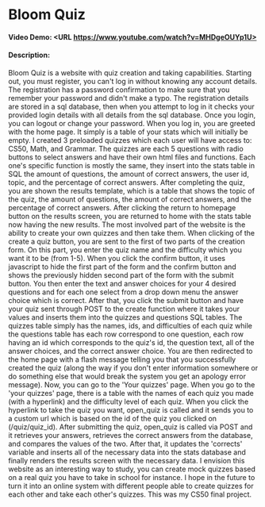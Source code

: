 # Bloom Quiz
#### Video Demo:  <URL https://www.youtube.com/watch?v=MHDgeOUYp1U>
#### Description:
Bloom Quiz is a website with quiz creation and taking capabilities. Starting out, you must register, you can't log in without knowing any account details. The registration has a password confirmation to
make sure that you remember your password and didn't make a typo. The registration details are stored in a sql database, then when you attempt to log in it checks your provided login details with all details
from the sql database. Once you login, you can logout or change your password. When you log in, you are greeted with the home page. It simply is a table of your stats which will initially be empty. I created 3
preloaded quizzes which each user will have access to: CS50, Math, and Grammar. The quizzes are each 5 questions with radio buttons to select answers and have their own html files and functions. Each one's
specific function is mostly the same, they insert into the stats table in SQL the amount of questions, the amount of correct answers, the user id, topic, and the percentage of correct answers. After completing
the quiz, you are shown the results template, which is a table that shows the topic of the quiz, the amount of questions, the amount of correct answers, and the percentage of correct answers. After clicking the
return to homepage button on the results screen, you are returned to home with the stats table now having the new results.
    The most involved part of the website is the ability to create your own quizzes and then
    take them. When clicking of the create a quiz button, you are sent to the first of two parts of the creation form. On this part, you enter the quiz name and the difficulty which you want it to be (from 1-5).
When you click the confirm button, it uses javascript to hide the first part of the form and the confirm button and shows the previously hidden second part of the form with the submit button. You then enter the
text and answer choices for your 4 desired questions and for each one select from a drop down menu the answer choice which is correct. After that, you click the submit button and have your quiz sent through POST
to the create function where it takes your values and inserts them into the quizzes and questions SQL tables. The quizzes table simply has the names, ids, and difficulties of each quiz while the questions table
has each row correspond to one question, each row having an id which corresponds to the quiz's id, the question text, all of the answer choices, and the correct answer choice. You are then redirected to the home
page with a flash message telling you that you successfully created the quiz (along the way if you don't enter information somewhere or do something else that would break the system you get an apology error
message). Now, you can go to the 'Your quizzes' page.
    When you go to the 'your quizzes' page, there is a table with the names of each quiz you made (with a hyperlink) and the difficulty level of each quiz. When you click the hyperlink to take the quiz you want,
open_quiz is called and it sends you to a custom url which is based on the id of the quiz you clicked on (/quiz/quiz_id). After submitting the quiz, open_quiz is called via POST and it retrieves your answers,
retrieves the correct answers from the database, and compares the values of the two. After that, it updates the 'corrects' variable and inserts all of the necessary data into the stats database and finally
renders the results screen with the necessary data.
    I envision this website as an interesting way to study, you can create mock quizzes based on a real quiz you have to take in school for instance. I hope in the future to turn it into an online system with
different people able to create quizzes for each other and take each other's quizzes. This was my CS50 final project.
